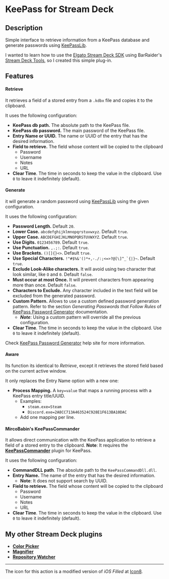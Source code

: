# KeePass for Stream Deck 
## Description

Simple interface to retrieve information from a KeePass database and generate passwords using [KeePassLib](https://www.nuget.org/packages/KeePassLib/).

I wanted to learn how to use the [Elgato Stream Deck SDK](https://developer.elgato.com/documentation/stream-deck/sdk/overview/) using BarRaider's [Stream Deck Tools](https://github.com/BarRaider/streamdeck-tools), so I created this simple plug-in.

## Features

#### Retrieve

It retrieves a field of a stored entry from a `.kdbx` file and copies it to the clipboard.

It uses the following configuration:

- **KeePass db path.** The absolute path to the KeePass file.
- **KeePass db password.** The main password of the KeePass file.
- **Entry Name or UUID.** The name or UUID of the entry that has the desired information.
- **Field to retrieve.** The field whose content will be copied to the clipboard
  - Password
  - Username
  - Notes
  - URL
- **Clear Time**. The time in seconds to keep the value in the clipboard. Use `0` to leave it indefinitely (default).



#### Generate

it will generate a random password using [KeePassLib](https://www.nuget.org/packages/KeePassLib/) using the given configuration.

It uses the following configuration:

- **Password Length.** Default `20`.
- **Lower Case.** `abcdefghijklmnopqrstuvwxyz`. Default `true`.
- **Upper Case.** `ABCDEFGHIJKLMNOPQRSTUVWXYZ`. Default `true`.
- **Use Digits.** `0123456789`. Default `true`.
- **Use Punctuation.** `,.;:`. Default `true`.
- **Use Brackets.** `()[]{}<>`. Default `true`.
- **Use Special Characters.** ``!"#$%&'()*+,-./:;<=>?@[\]^_`{|}~``. Default `true`.
- **Exclude Look-Alike characters.** It will avoid using two character that look similar, like `O` and `0`. Default `false`.
- **Must occur at most Once.** It will prevent characters from appearing more than once. Default `false`.
- **Characters to Exclude.** Any character included in the text field will be excluded from the generated password.
- **Custom Pattern.** Allows to use a custom defined password generation pattern. Refer to the section *Generating Passwords that Follow Rules* of [KeePass Password Generator](https://keepass.info/help/base/pwgenerator.html) documentation.
  - ***Note***: Using a custom pattern will override all the previous configuration.
- **Clear Time**. The time in seconds to keep the value in the clipboard. Use `0` to leave it indefinitely (default).

Check [KeePass Password Generator](https://keepass.info/help/base/pwgenerator.html) help site for more information.



#### Aware

Its function its identical to *Retrieve*, except it retrieves the stored field based on the current active window.

It only replaces the Entry Name option with a new one:

- **Process Mapping.** A `key=value` that maps a running process with a KeePass entry title/UUID.
  - Examples:
    - `steam.exe=Steam`
    - `Discord.exe=2A8CC713A463524C928E1F613BA10DAC`
  - Add one mapping per line.



#### MircoBabin's KeePassCommander

It allows direct communication with the KeePass application to retrieve a field of a stored entry to the clipboard. **Note**: It requires the **[KeePassCommander](https://github.com/MircoBabin/KeePassCommander)** plugin for KeePass.

It uses the following configuration:

- **CommandDLL path**. The absolute path to the `KeePassCommandDll.dll`.
- **Entry Name.** The name of the entry that has the desired information.
  - **Note**: It does not support search by UUID.
- **Field to retrieve.** The field whose content will be copied to the clipboard
  - Password
  - Username
  - Notes
  - URL
- **Clear Time**. The time in seconds to keep the value in the clipboard. Use `0` to leave it indefinitely (default).



## My other Stream Deck plugins

- **[Color Picker](https://github.com/VictorGrycuk/streamdeck-color-picker)**
- **[Magnifier](https://github.com/VictorGrycuk/streamdeck-magnifier)**
- **[Repository Watcher](https://github.com/VictorGrycuk/streamdeck-repository-watcher)**

---

The icon for this action is a modified version of *iOS Filled* at [Icon8](https://icons8.com).